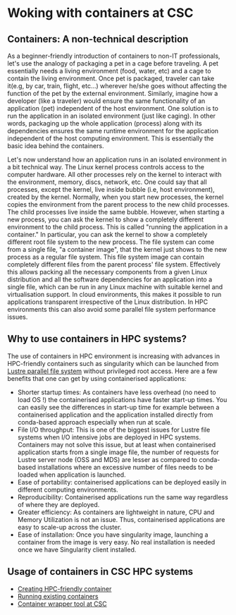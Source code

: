 # Woking with containers at CSC 

## Containers: A non-technical description 

As a beginner-friendly introduction of containers to non-IT professionals, let's use the analogy of packaging a pet 
in a cage before traveling. A pet essentially needs a living environment (food, water, etc) and a cage to contain the
living environment. Once pet is packaged, traveler can take it(e.g, by car, train, flight, etc...) wherever he/she goes 
without affecting the function of the pet by the external environment. Similarly, imagine how a developer (like a 
traveler) would ensure the same functionality of an application (pet) independent of the host environment. One 
solution is to run the application in an isolated environment (just like caging).  In other words, packaging 
up the whole application (process) along with its dependencies ensures the same runtime environment for the 
application independent of the host computing environment. This is essentially the basic idea behind the containers.

Let's now understand how an application runs in an isolated environment in a bit technical way. The Linux
kernel process controls access to the computer hardware. All other processes rely on the kernel to interact with the 
environment, memory, discs, network, etc. One could say that all processes, except the kernel, live inside bubble 
(i.e, host environment), created by the kernel. Normally, when you start new processes, the kernel copies the environment 
from the parent process to the new child processes. The child processes live inside the same bubble. However, when 
starting a new process, you can ask the kernel to show a completely different environment to the child process. This 
is called "running the application in a container." In particular, you can ask the kernel to show a completely different
root file system to the new process. The file system can come from a single file, "a container image", that the kernel 
just shows to the new process as a regular file system. This file system image can contain completely different files 
from the parent process' file system. Effectively this allows packing all the necessary components from a given Linux 
distribution and all the software dependencies for an application into a single file, which can be run in any Linux 
machine with suitable kernel and virtualisation support. In cloud environments, this makes it possible to run applications
transparent irrespective of the Linux distribution.  In HPC environments this can also avoid some parallel file system
performance issues.

## Why to use containers in HPC systems?

The use of containers in HPC environment is increasing with advances in HPC-friendly containers such as singularity which 
can be launched from [Lustre parallel file system](https://docs.csc.fi/computing/lustre/) without privileged root access. 
Here are a few benefits that one can get by using containerised applications:

- Shorter startup times: As containers have less overhead (no need to load OS !) the containerised applications have faster 
  start-up times. You can easily see the differences in start-up time for example between a containerised application and the application 
  installed directly from conda-based approach especially when run at scale. 
- File I/O throughput:  This is one of the biggest issues for Lustre file systems when I/O intensive jobs are deployed in 
  HPC systems. Containers may not solve this issue, but at least when containerised application starts from a single image file, 
  the number of requests for Lustre server node (OSS and MDS) are lesser as compared to conda-based installations where an excessive
  number of files needs to be loaded when application is launched.
- Ease of portability: containerised applications can be deployed easily in different computing environments.
- Reproducibility: Containerised applications run the same way regardless of where they are deployed.
- Greater efficiency: As containers are lightweight in nature, CPU and Memory Utilization is not an issue. Thus, containerised
  applications are easy to scale-up across the cluster.
- Ease of installation: Once you have singularity image, launching a container from the image is very easy. No real installation
  is needed once we have Singularity client installed.

## Usage of containers in CSC HPC systems

- [Creating HPC-friendly container](https://docs.csc.fi/computing/containers/creating/)
- [Running existing containers](https://docs.csc.fi/computing/containers/run-existing/)
- [Container wrapper tool at CSC](https://docs.csc.fi/computing/containers/tykky)


